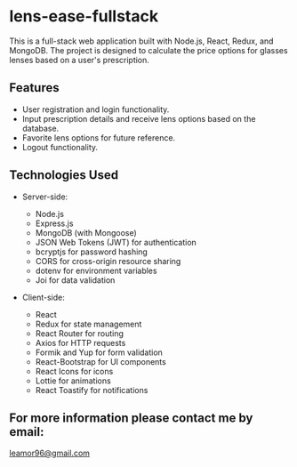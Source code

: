 # lens-ease-fullstack
This is a full-stack web application built with Node.js, React, Redux, and MongoDB.
The project is designed to calculate the price options for glasses lenses based on a user's prescription.

## Features

- User registration and login functionality.
- Input prescription details and receive lens options based on the database.
- Favorite lens options for future reference.
- Logout functionality.

## Technologies Used

- Server-side:
  - Node.js
  - Express.js
  - MongoDB (with Mongoose)
  - JSON Web Tokens (JWT) for authentication
  - bcryptjs for password hashing
  - CORS for cross-origin resource sharing
  - dotenv for environment variables
  - Joi for data validation

- Client-side:
  - React
  - Redux for state management
  - React Router for routing
  - Axios for HTTP requests
  - Formik and Yup for form validation
  - React-Bootstrap for UI components
  - React Icons for icons
  - Lottie for animations
  - React Toastify for notifications

## For more information please contact me by email:
leamor96@gmail.com








